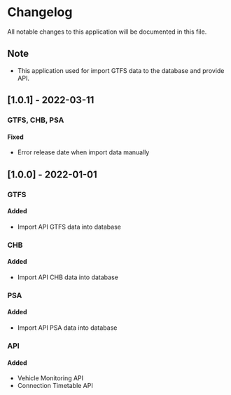 # Changelog

All notable changes to this application will be documented in this file.

## Note

- This application used for import GTFS data to the database and provide API.

## [1.0.1] - 2022-03-11

### **GTFS, CHB, PSA**

#### Fixed

- Error release date when import data manually

## [1.0.0] - 2022-01-01

### **GTFS**

#### Added

- Import API GTFS data into database

### **CHB**

#### Added

- Import API CHB data into database

### **PSA**

#### Added

- Import API PSA data into database

### **API**

#### Added

- Vehicle Monitoring API
- Connection Timetable API
